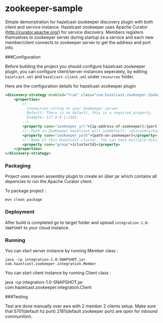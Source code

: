 # zookeeper-sample
Simple demonstration for hazelcast-zookeeper discovery plugin with both client and service instance.
Hazelcast-zookeeper uses Apache Curator (http://curator.apache.org/) for service discovery.
Members registers themselves to zookeeper server during startup as a service and each new member/client connects to
zookeeper server to get the address and port info. 

###Configuration

Before building the project you should configure hazelcast-zookeeper plugin, you can configure 
client/server instances seperately, by editing `hazelcast.xml` and `hazelcast-client.xml` under `resources` folder.

Here are the configuration details for hazelcast-zookeeper plugin
```xml
<discovery-strategy enabled="true" class="com.hazelcast.zookeeper.ZookeeperDiscoveryStrategy">
    <properties>
        <!--
          Connection string to your ZooKeeper server.
          Default: There is no default, this is a required property.
          Example: 127.0.0.1:2181
        -->
        <property name="zookeeper_url">{ip-address-of-zookeeper}:{port-of-zookeeper}</property>
        <!--Path in ZooKeeper Hazelcast will useDefault: /discovery/hazelcast -->
        <property name="zookeeper_path">{path-on-zookeeper}</property>
        <!--Name of this Hazelcast cluster. You can have multiple distinct clusters to use the same ZooKeeper installation.-->
        <property name="group">{clusterId}</property>
    </properties>
</discovery-strategy>
```

### Packaging
Project uses maven assembly plugin to create an über jar which contains all depencies to run the Apache Curator client.

To package project  :

`mvn clean package`

### Deployment

After build is completed go to target folder and upload `integration-1.0-SNAPSHOT` to your cloud instance.

### Running

You can start server instance by running Member class :

`java -cp integration-1.0-SNAPSHOT.jar com.hazelcast.zookeeper.integration.Member`

You can start client instance by running Client class :

java -cp integration-1.0-SNAPSHOT.jar com.hazelcast.zookeeper.integration.Client

###Testing

Test are done manually over aws with 2 member 2 clients setup. Make sure that 5701(default hz port) 2181(default zookeeper port) are
open for inbound communition.





